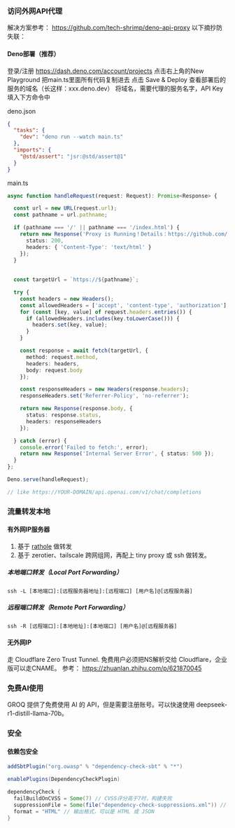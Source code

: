 ### 访问外网API代理
解决方案参考： https://github.com/tech-shrimp/deno-api-proxy 
以下摘抄防失联：

#### Deno部署（推荐）
登录/注册 https://dash.deno.com/account/projects
点击右上角的New Playground
把main.ts里面所有代码复制进去
点击 Save & Deploy
查看部署后的服务的域名（长这样：xxx.deno.dev）
将域名，需要代理的服务名字，API Key填入下方命令中


deno.json
```json
{
  "tasks": {
    "dev": "deno run --watch main.ts"
  },
  "imports": {
    "@std/assert": "jsr:@std/assert@1"
  }
}
```
main.ts
```typescript
async function handleRequest(request: Request): Promise<Response> {

  const url = new URL(request.url);
  const pathname = url.pathname;

  if (pathname === '/' || pathname === '/index.html') {
    return new Response('Proxy is Running！Details：https://github.com/tech-shrimp/deno-api-proxy', {
      status: 200,
      headers: { 'Content-Type': 'text/html' }
    });
  } 
  
  
  const targetUrl = `https://${pathname}`;

  try {
    const headers = new Headers();
    const allowedHeaders = ['accept', 'content-type', 'authorization'];
    for (const [key, value] of request.headers.entries()) {
      if (allowedHeaders.includes(key.toLowerCase())) {
        headers.set(key, value);
      }
    }

    const response = await fetch(targetUrl, {
      method: request.method,
      headers: headers,
      body: request.body
    });

    const responseHeaders = new Headers(response.headers);
    responseHeaders.set('Referrer-Policy', 'no-referrer');

    return new Response(response.body, {
      status: response.status,
      headers: responseHeaders
    });

  } catch (error) {
    console.error('Failed to fetch:', error);
    return new Response('Internal Server Error', { status: 500 });
  }
};

Deno.serve(handleRequest); 

// like https://YOUR-DOMAIN/api.openai.com/v1/chat/completions
```

### 流量转发本地
#### 有外网IP服务器
1. 基于 [rathole](https://github.com/rapiz1/rathole) 做转发
2. 基于 zerotier、tailscale 跨网组网，再配上 tiny proxy 或 ssh 做转发。

##### 本地端口转发（Local Port Forwarding）
`ssh -L [本地端口]:[远程服务器地址]:[远程端口] [用户名]@[远程服务器]`
##### 远程端口转发（Remote Port Forwarding）
`ssh -R [远程端口]:[本地地址]:[本地端口] [用户名]@[远程服务器]`

#### 无外网IP
走 Cloudflare Zero Trust Tunnel. 免费用户必须把NS解析交给 Cloudflare，企业版可以走CNAME。
参考： https://zhuanlan.zhihu.com/p/621870045


### 免费AI使用
GROQ 提供了免费使用 AI 的 API，但是需要注册账号。可以快速使用 deepseek-r1-distill-llama-70b。

### 安全
#### 依赖包安全

```scala
addSbtPlugin("org.owasp" % "dependency-check-sbt" % "*")

enablePlugins(DependencyCheckPlugin)

dependencyCheck {
  failBuildOnCVSS = Some(7) // CVSS评分高于7时，构建失败
  suppressionFile = Some(file("dependency-check-suppressions.xml")) // 使用 suppression 文件
  format = "HTML" // 输出格式，可以是 HTML 或 JSON
}
```
